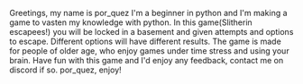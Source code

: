 Greetings, my name is por_quez I'm a beginner in python and I'm making a game to vasten my knowledge with python. 
In this game(Slitherin escapees!) you will be locked in a basement and given attempts and options to escape. Different options will have different results.
The game is made for people of older age, who enjoy games under time stress and using your brain.
Have fun with this game and I'd enjoy any feedback, contact me on discord if so. por_quez, enjoy!